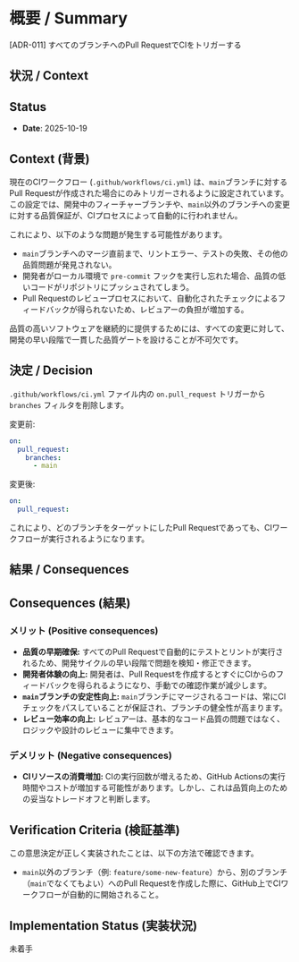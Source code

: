 # 概要 / Summary
[ADR-011] すべてのブランチへのPull RequestでCIをトリガーする

## 状況 / Context

## Status

- **Date**: 2025-10-19

## Context (背景)

現在のCIワークフロー (`.github/workflows/ci.yml`) は、`main`ブランチに対するPull Requestが作成された場合にのみトリガーされるように設定されています。この設定では、開発中のフィーチャーブランチや、`main`以外のブランチへの変更に対する品質保証が、CIプロセスによって自動的に行われません。

これにより、以下のような問題が発生する可能性があります。

-   `main`ブランチへのマージ直前まで、リントエラー、テストの失敗、その他の品質問題が発見されない。
-   開発者がローカル環境で `pre-commit` フックを実行し忘れた場合、品質の低いコードがリポジトリにプッシュされてしまう。
-   Pull Requestのレビュープロセスにおいて、自動化されたチェックによるフィードバックが得られないため、レビュアーの負担が増加する。

品質の高いソフトウェアを継続的に提供するためには、すべての変更に対して、開発の早い段階で一貫した品質ゲートを設けることが不可欠です。

## 決定 / Decision

`.github/workflows/ci.yml` ファイル内の `on.pull_request` トリガーから `branches` フィルタを削除します。

変更前:
```yaml
on:
  pull_request:
    branches:
      - main
```

変更後:
```yaml
on:
  pull_request:
```

これにより、どのブランチをターゲットにしたPull Requestであっても、CIワークフローが実行されるようになります。

## 結果 / Consequences

## Consequences (結果)

### メリット (Positive consequences)

-   **品質の早期確保:** すべてのPull Requestで自動的にテストとリントが実行されるため、開発サイクルの早い段階で問題を検知・修正できます。
-   **開発者体験の向上:** 開発者は、Pull Requestを作成するとすぐにCIからのフィードバックを得られるようになり、手動での確認作業が減少します。
-   **`main`ブランチの安定性向上:** `main`ブランチにマージされるコードは、常にCIチェックをパスしていることが保証され、ブランチの健全性が高まります。
-   **レビュー効率の向上:** レビュアーは、基本的なコード品質の問題ではなく、ロジックや設計のレビューに集中できます。

### デメリット (Negative consequences)

-   **CIリソースの消費増加:** CIの実行回数が増えるため、GitHub Actionsの実行時間やコストが増加する可能性があります。しかし、これは品質向上のための妥当なトレードオフと判断します。

## Verification Criteria (検証基準)

この意思決定が正しく実装されたことは、以下の方法で確認できます。

-   `main`以外のブランチ（例: `feature/some-new-feature`）から、別のブランチ（`main`でなくてもよい）へのPull Requestを作成した際に、GitHub上でCIワークフローが自動的に開始されること。

## Implementation Status (実装状況)
未着手
